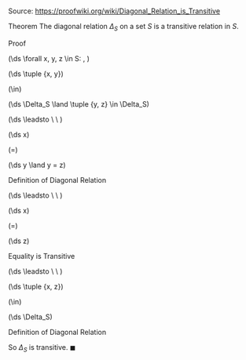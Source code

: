 # 

Source: https://proofwiki.org/wiki/Diagonal_Relation_is_Transitive

Theorem
The diagonal relation $\Delta_S$ on a set $S$ is a transitive relation in $S$.


Proof









\(\ds \forall x, y, z \in S: \, \)



\(\ds \tuple {x, y}\)

\(\in\)







\(\ds \Delta_S \land \tuple {y, z} \in \Delta_S\)














\(\ds \leadsto \ \ \)





\(\ds x\)

\(=\)







\(\ds y \land y = z\)





Definition of Diagonal Relation








\(\ds \leadsto \ \ \)





\(\ds x\)

\(=\)







\(\ds z\)





Equality is Transitive








\(\ds \leadsto \ \ \)





\(\ds \tuple {x, z}\)

\(\in\)







\(\ds \Delta_S\)





Definition of Diagonal Relation



So $\Delta_S$ is transitive.
$\blacksquare$





